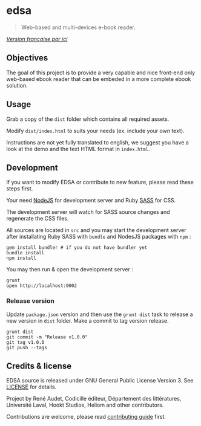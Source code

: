 # edsa

> Web-based and multi-devices e-book reader.

*[Version française par ici](README.fr.md)*

## Objectives

The goal of this project is to provide a very capable and nice front-end only
web-based ebook reader that can be embeded in a more complete ebook solution.

## Usage

Grab a copy of the `dist` folder which contains all required assets.

Modify `dist/index.html` to suits your needs (ex. include your own text).

Instructions are not yet fully translated to english, we suggest you have
a look at the demo and the text HTML format in `index.html`.

## Development

If you want to modify EDSA or contribute to new feature, please read these steps first.

Your need [NodeJS][nodejs] for development server and Ruby [SASS][sass] for CSS.

The development server will watch for SASS source changes and regenerate the CSS files.

All sources are located in `src` and you may start the development server
after installating Ruby SASS with `bundle` and NodesJS packages with `npm` :

    gem install bundler # if you do not have bundler yet
    bundle install
    npm install

You may then run & open the development server :

    grunt
    open http://localhost:9002

### Release version

Update `package.json` version and then use the `grunt dist` task to release a
new version in `dist` folder. Make a commit to tag version release.

    grunt dist
    git commit -m "Release v1.0.0"
    git tag v1.0.0
    git push --tags

## Credits & license

EDSA source is released under GNU General Public License Version 3. See [LICENSE](LICENSE) for details.

Project by René Audet, Codicille éditeur, Département des littératures, Université Laval,
Hookt Studios, Heliom and other contributors.

Contributions are welcome, please read [contributing guide](CONTRIBUTING.md) first.

[demo]: http://raw.github.com.everydayimmirror.in/codicille/edsa/master/dist/index.html
[nodejs]: http://nodejs.org
[sass]: http://sass-lang.com/install

